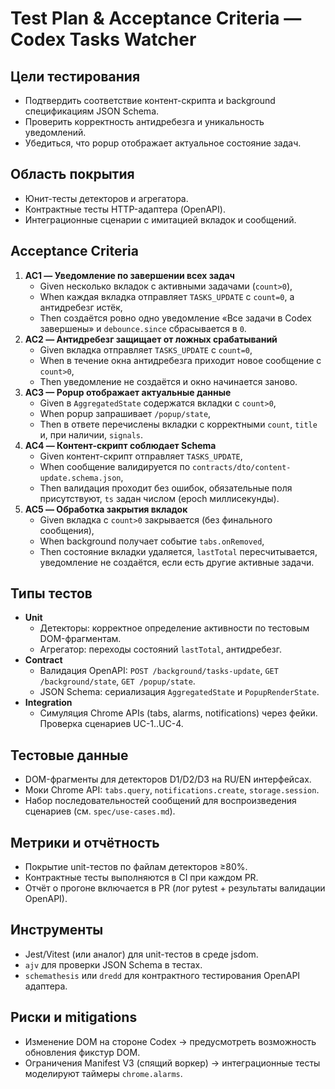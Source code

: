 # Test Plan & Acceptance Criteria — Codex Tasks Watcher

## Цели тестирования
- Подтвердить соответствие контент-скрипта и background спецификациям JSON Schema.
- Проверить корректность антидребезга и уникальность уведомлений.
- Убедиться, что popup отображает актуальное состояние задач.

## Область покрытия
- Юнит-тесты детекторов и агрегатора.
- Контрактные тесты HTTP-адаптера (OpenAPI).
- Интеграционные сценарии с имитацией вкладок и сообщений.

## Acceptance Criteria
1. **AC1 — Уведомление по завершении всех задач**
   - Given несколько вкладок с активными задачами (`count>0`),
   - When каждая вкладка отправляет `TASKS_UPDATE` с `count=0`, а антидребезг истёк,
   - Then создаётся ровно одно уведомление «Все задачи в Codex завершены» и `debounce.since` сбрасывается в `0`.
2. **AC2 — Антидребезг защищает от ложных срабатываний**
   - Given вкладка отправляет `TASKS_UPDATE` с `count=0`,
   - When в течение окна антидребезга приходит новое сообщение с `count>0`,
   - Then уведомление не создаётся и окно начинается заново.
3. **AC3 — Popup отображает актуальные данные**
   - Given в `AggregatedState` содержатся вкладки с `count>0`,
   - When popup запрашивает `/popup/state`,
   - Then в ответе перечислены вкладки с корректными `count`, `title` и, при наличии, `signals`.
4. **AC4 — Контент-скрипт соблюдает Schema**
   - Given контент-скрипт отправляет `TASKS_UPDATE`,
   - When сообщение валидируется по `contracts/dto/content-update.schema.json`,
   - Then валидация проходит без ошибок, обязательные поля присутствуют, `ts` задан числом (epoch миллисекунды).
5. **AC5 — Обработка закрытия вкладок**
   - Given вкладка с `count>0` закрывается (без финального сообщения),
   - When background получает событие `tabs.onRemoved`,
   - Then состояние вкладки удаляется, `lastTotal` пересчитывается, уведомление не создаётся, если есть другие активные задачи.

## Типы тестов
- **Unit**
  - Детекторы: корректное определение активности по тестовым DOM-фрагментам.
  - Агрегатор: переходы состояний `lastTotal`, антидребезг.
- **Contract**
  - Валидация OpenAPI: `POST /background/tasks-update`, `GET /background/state`, `GET /popup/state`.
  - JSON Schema: сериализация `AggregatedState` и `PopupRenderState`.
- **Integration**
  - Симуляция Chrome APIs (tabs, alarms, notifications) через фейки. Проверка сценариев UC-1..UC-4.

## Тестовые данные
- DOM-фрагменты для детекторов D1/D2/D3 на RU/EN интерфейсах.
- Моки Chrome API: `tabs.query`, `notifications.create`, `storage.session`.
- Набор последовательностей сообщений для воспроизведения сценариев (см. `spec/use-cases.md`).

## Метрики и отчётность
- Покрытие unit-тестов по файлам детекторов ≥80%.
- Контрактные тесты выполняются в CI при каждом PR.
- Отчёт о прогоне включается в PR (лог pytest + результаты валидации OpenAPI).

## Инструменты
- Jest/Vitest (или аналог) для unit-тестов в среде jsdom.
- `ajv` для проверки JSON Schema в тестах.
- `schemathesis` или `dredd` для контрактного тестирования OpenAPI адаптера.

## Риски и mitigations
- Изменение DOM на стороне Codex → предусмотреть возможность обновления фикстур DOM.
- Ограничения Manifest V3 (спящий воркер) → интеграционные тесты моделируют таймеры `chrome.alarms`.

